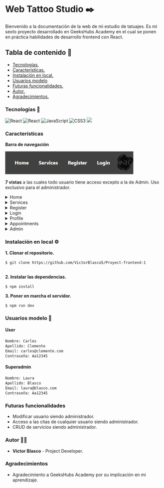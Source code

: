 # Web Tattoo Studio :black_nib:
Bienvenido a la documentación de la web de mi estudio de tatuajes. Es mi sexto proyecto desarrollado en GeeksHubs Academy en el cual se ponen en práctica habilidades de desarrollo frontend con React.

## Tabla de contenido :page_with_curl:

- [Tecnologías.](#tecnologías-star2)
- [Características.](#características)
- [Instalación en local.](#instalación-en-local-gear)
- [Usuarios modelo](#usuarios-modelo-pouting_face)
- [Futuras funcionalidades.](#futuras-funcionalidades)
- [Autor.](#autor-curly_haired_man)
- [Agradecimientos.](#agradecimientos)

### Tecnologías :star2:

<img src="https://img.shields.io/badge/react-%2320232a.svg?style=for-the-badge&logo=react&logoColor=%2361DAFB" alt="React" /> <img src="https://img.shields.io/badge/React_Router-CA4245?style=for-the-badge&logo=react-router&logoColor=white" alt="React" /> <img src="https://img.shields.io/badge/JavaScript-E5E104?style=for-the-badge&logo=javascript&logoColor=black" alt="JavaScript" /> <img src="https://img.shields.io/badge/CSS3-0040FF?style=for-the-badge&logo=css3&logoColor=white" alt="CSS3" /> <img src="https://img.shields.io/badge/-Vite-747bff?style=for-the-badge&logo=vite&logoColor=white"> 


### Características

**Barra de navegación**

![Barra navegación](./img/navBar.jpg)

**7 vistas** a las cuales todo usuario tiene acceso excepto a la de Admin. Uso exclusivo para el administrador.

<details>
<summary>Home</summary> 

- Disponemos de imagenes de tatuajes realizados a clientes.

![Home](./img/home.jpg)

</details>


<details>
<summary>Services</summary>

- Encontramos todos nuestros servicios.

![Services](./img/services.jpg)

</details>


<details>
<summary>Register</summary>

![Register](./img/register.jpg)

</details>


<details>
<summary>Login</summary>

![Login](./img/login.jpg)

</details>

<details>
<summary>Profile</summary>

- Aparecerá indicado en la barra de navegación con el nombre que se registre cada usuario.

![Profile](./img/profile.jpg)

</details>


<details>
<summary> Appointments </summary>

- El usuario podrá ver sus citas pendientes.

![Appointments](./img/appointments.jpg)

 - Solicitar una nueva.

![Dropdown](./img/dropdown.jpg)

- Eliminarlas.

![Delete appointment](./img/deleteAppointment.jpg)

</details>


<details>

<summary> Admin </summary>

- El administrador tendrá acceso a todos los usuarios registrados y podrá eliminarlos si fuera necesario.

![Admin](./img/admin.jpg)

</details>


### Instalación en local :gear:

**1. Clonar el repositorio.**
````
$ git clone https://github.com/VictorBlasco5/Proyect-frontend-1


````
**2. Instalar las dependencias.**

````
$ npm install
````

**3. Poner en marcha el servidor.**
````
$ npm run dev
````

### Usuarios modelo :pouting_face:

#### User
````
Nombre: Carles
Apellido: Clemente
Email: carles@clemente.com
Contraseña: Aa12345
````

#### Superadmin
````
Nombre: Laura
Apellido: Blasco
Email: laura@blasco.com
Contraseña: Aa12345
````

### Futuras funcionalidades

- Modificar usuario siendo administrador.
- Acceso a las citas de cualquier usuario siendo administrador.
- CRUD de servicios siendo administrador.

### Autor :curly_haired_man:
- **Víctor Blasco** - Project Developer.

### Agradecimientos
- Agradecimiento a GeeksHubs Academy por su implicación en mi aprendizaje.
